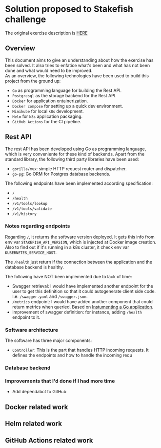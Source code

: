 # Solution proposed to Stakefish challenge
The original exercise description is [HERE](EXERCISE.md)

## Overview
This document aims to give an understanding about how the exercise has been solved. It also tries to enfatice what's been and what has not been done and what would need to be improved.  
As an overview, the following technologies have been used to build this project from the ground up:
  - `Go` as programming language for building the Rest API.
  - `Postgresql` as the storage backend for the Rest API.
  - `Docker` for application ontainerization.
  - `Docker compose` for setting up a quick dev environment.
  - `Minikube` for local `k8s` development.
  - `Helm` for `k8s` application packaging.
  - `GitHub Actions` for the CI pipeline.

## Rest API
The rest API has been developed using Go as programming language, which is very conveniente for these kind of backends. Apart from the standard library, the following third party libraries have been used:
  - `gorilla/mux`: simple HTTP request router and dispatcher.
  - `go-pg`: Go ORM for Postgres database backends.

The following endpoints have been implemented according specification:
  - `/`
  - `/health`
  - `/v1/tools/lookup`
  - `/v1/tools/validate`
  - `/v1/history`
### Notes regarding endpoints
Regarding `/`, it returns the software version deployed. It gets this info from env var `STAKEFISH_API_VERSION`, which is injected at Docker image creation. Also to find out if it's running in a k8s cluster, it check env var `KUBERNETES_SERVICE_HOST`.  
  
The `/health` just return if the connection between the application and the database backend is healthy.

The following have NOT been implemented due to lack of time:
  - Swagger retrieval: I would have implemented another endpoint for the user to get this definition so that it could autogenerate client side code. I.e: `/swagger.yaml` and `/swagger.json`.  
  - `/metrics` endpoint: I would have added another component that could return metrics when queried. Based on [Instumenting a Go application](https://prometheus.io/docs/guides/go-application/).
  - Improvement of swagger definition: for instance, adding `/health` endpoint to it.  

### Software architecture
The software has three major components:
  - `Controller`: This is the part that handles HTTP incoming requests. It defines the endpoints and how to handle the incoming requ

### Database backend

### Improvements that I'd done if I had more time
  - Add dependabot to GitHub

## Docker related work

## Helm related work

## GitHub Actions related work